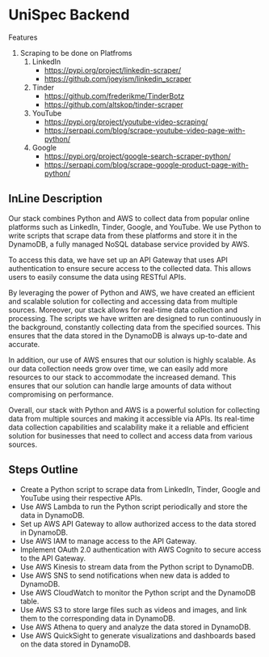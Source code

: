 # UniSpec Backend
Features
1. Scraping to be done on Platfroms
    1. LinkedIn
        - https://pypi.org/project/linkedin-scraper/
        - https://github.com/joeyism/linkedin_scraper
    2. Tinder
        - https://github.com/frederikme/TinderBotz
        - https://github.com/altskop/tinder-scraper
    3. YouTube
        - https://pypi.org/project/youtube-video-scraping/
        - https://serpapi.com/blog/scrape-youtube-video-page-with-python/
    4. Google
        - https://pypi.org/project/google-search-scraper-python/
        - https://serpapi.com/blog/scrape-google-product-page-with-python/

## InLine Description

Our stack combines Python and AWS to collect data from popular online platforms such as LinkedIn, Tinder, Google, and YouTube. We use Python to write scripts that scrape data from these platforms and store it in the DynamoDB, a fully managed NoSQL database service provided by AWS.

To access this data, we have set up an API Gateway that uses API authentication to ensure secure access to the collected data. This allows users to easily consume the data using RESTful APIs.

By leveraging the power of Python and AWS, we have created an efficient and scalable solution for collecting and accessing data from multiple sources. Moreover, our stack allows for real-time data collection and processing. The scripts we have written are designed to run continuously in the background, constantly collecting data from the specified sources. This ensures that the data stored in the DynamoDB is always up-to-date and accurate.

In addition, our use of AWS ensures that our solution is highly scalable. As our data collection needs grow over time, we can easily add more resources to our stack to accommodate the increased demand. This ensures that our solution can handle large amounts of data without compromising on performance.

Overall, our stack with Python and AWS is a powerful solution for collecting data from multiple sources and making it accessible via APIs. Its real-time data collection capabilities and scalability make it a reliable and efficient solution for businesses that need to collect and access data from various sources.

## Steps Outline
- Create a Python script to scrape data from LinkedIn, Tinder, Google and YouTube using their respective APIs.
- Use AWS Lambda to run the Python script periodically and store the data in DynamoDB.
- Set up AWS API Gateway to allow authorized access to the data stored in DynamoDB.
- Use AWS IAM to manage access to the API Gateway.
- Implement OAuth 2.0 authentication with AWS Cognito to secure access to the API Gateway.
- Use AWS Kinesis to stream data from the Python script to DynamoDB.
- Use AWS SNS to send notifications when new data is added to DynamoDB.
- Use AWS CloudWatch to monitor the Python script and the DynamoDB table.
- Use AWS S3 to store large files such as videos and images, and link them to the corresponding data in DynamoDB.
- Use AWS Athena to query and analyze the data stored in DynamoDB.
- Use AWS QuickSight to generate visualizations and dashboards based on the data stored in DynamoDB.